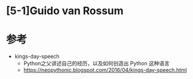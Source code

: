 # [5-1]Guido van Rossum

# 参考

- kings-day-speech
  - Python之父讲述自己的经历，以及如何创造出 Python 这种语言
  - https://neopythonic.blogspot.com/2016/04/kings-day-speech.html